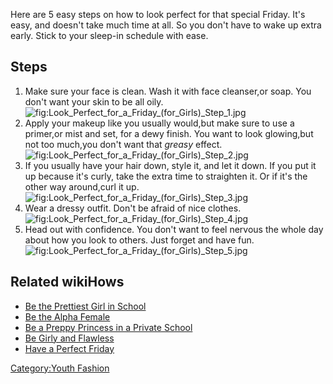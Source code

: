 Here are 5 easy steps on how to look perfect for that special Friday.
It's easy, and doesn't take much time at all. So you don't have to wake
up extra early. Stick to your sleep-in schedule with ease.

## Steps

1.  Make sure your face is clean. Wash it with face cleanser,or soap.
    You don't want your skin to be all
    oily.![](Look_Perfect_for_a_Friday_(for_Girls)_Step_1.jpg "fig:Look_Perfect_for_a_Friday_(for_Girls)_Step_1.jpg")
2.  Apply your makeup like you usually would,but make sure to use a
    primer,or mist and set, for a dewy finish. You want to look
    glowing,but not too much,you don't want that *greasy*
    effect.![](Look_Perfect_for_a_Friday_(for_Girls)_Step_2.jpg "fig:Look_Perfect_for_a_Friday_(for_Girls)_Step_2.jpg")
3.  If you usually have your hair down, style it, and let it down. If
    you put it up because it's curly, take the extra time to straighten
    it. Or if it's the other way around,curl it
    up.![](Look_Perfect_for_a_Friday_(for_Girls)_Step_3.jpg "fig:Look_Perfect_for_a_Friday_(for_Girls)_Step_3.jpg")
4.  Wear a dressy outfit. Don't be afraid of nice
    clothes.![](Look_Perfect_for_a_Friday_(for_Girls)_Step_4.jpg "fig:Look_Perfect_for_a_Friday_(for_Girls)_Step_4.jpg")
5.  Head out with confidence. You don't want to feel nervous the whole
    day about how you look to others. Just forget and have
    fun.![](Look_Perfect_for_a_Friday_(for_Girls)_Step_5.jpg "fig:Look_Perfect_for_a_Friday_(for_Girls)_Step_5.jpg")

## Related wikiHows

-   [Be the Prettiest Girl in
    School](Be_the_Prettiest_Girl_in_School "wikilink")
-   [Be the Alpha Female](Be_the_Alpha_Female "wikilink")
-   [Be a Preppy Princess in a Private
    School](Be_a_Preppy_Princess_in_a_Private_School "wikilink")
-   [Be Girly and Flawless](Be_Girly_and_Flawless "wikilink")
-   [Have a Perfect Friday](Have_a_Perfect_Friday "wikilink")

[Category:Youth Fashion](Category:Youth_Fashion "wikilink")